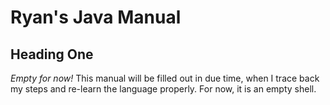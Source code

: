 # Ryan's Java Manual



## Heading One

*Empty for now!* This manual will be filled out in due time, when I trace back my steps and re-learn the language properly. For now, it is an empty shell.
